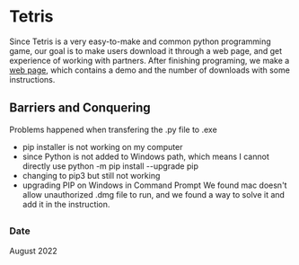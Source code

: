 # Tetris
Since Tetris is a very easy-to-make and common python programming game, our goal is to make users download it through a web page, and get experience of working with partners. 
After finishing programing, we make a [web page](https://github.com/bobhaotian/Tetris/blob/e4cc433a4783a7cb588d072bbc98bd83fd369201/Web_page.md), which contains a demo and the number of downloads with some instructions. 
## Barriers and Conquering
Problems happened when transfering the .py file to .exe 
- pip installer is not working on my computer
- since Python is not added to Windows path, which means I cannot directly use python -m pip install --upgrade pip
- changing to pip3 but still not working
- upgrading PIP on Windows in Command Prompt 
We found mac doesn't allow unauthorized .dmg file to run, and we found a way to solve it and add it in the instruction.
##
### Date
August 2022

